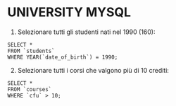 # UNIVERSITY MYSQL

1) Selezionare tutti gli studenti nati nel 1990 (160): 
  ```
  SELECT *
  FROM `students`
  WHERE YEAR(`date_of_birth`) = 1990;
  ```

2) Selezionare tutti i corsi che valgono più di 10 crediti:
  ```
  SELECT * 
  FROM `courses`
  WHERE `cfu` > 10;
  ```